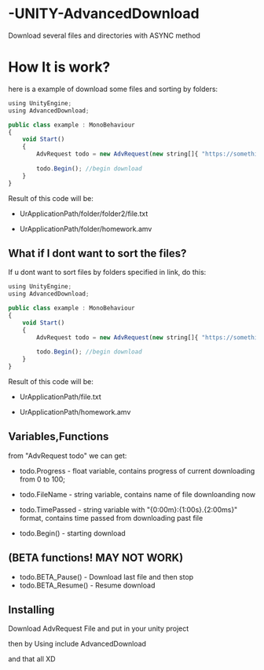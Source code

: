 # -UNITY-AdvancedDownload
Download several files and directories with ASYNC method 
# How It is work?
here is a example of download some files and sorting by folders:

```javascript
using UnityEngine;
using AdvancedDownload;

public class example : MonoBehaviour
{
    void Start()
    {
        AdvRequest todo = new AdvRequest(new string[]{ "https://somethin.com/folder/folder2/file.txt", "https://somethin.com/folder/homework.amv" }, "https://somethin.com/");
        
        todo.Begin(); //begin download
    }
}
```
Result of this code will be:

- UrApplicationPath/folder/folder2/file.txt

- UrApplicationPath/folder/homework.amv

## What if I dont want to sort the files?
If u dont want to sort files by folders specified in link, do this:

```javascript
using UnityEngine;
using AdvancedDownload;

public class example : MonoBehaviour
{
    void Start()
    {
        AdvRequest todo = new AdvRequest(new string[]{ "https://somethin.com/folder/folder2/file.txt", "https://somethin.com/folder/homework.amv" }); //removed second (root) argument
        
        todo.Begin(); //begin download
    }
}
```
Result of this code will be:

- UrApplicationPath/file.txt

- UrApplicationPath/homework.amv

## Variables,Functions
from "AdvRequest todo" we can get:
- todo.Progress - float variable, contains progress of current downloading from 0 to 100;
- todo.FileName - string variable, contains name of file downloanding now
- todo.TimePassed - string variable with "{0:00m}:{1:00s}.{2:00ms}" format, contains time passed from downloading past file

- todo.Begin() - starting download
## (BETA functions! MAY NOT WORK)
- todo.BETA_Pause() - Download last file and then stop
- todo.BETA_Resume() - Resume download

## Installing
Download AdvRequest File and put in your unity project

then by Using include AdvancedDownload

and that all XD

